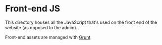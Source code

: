 # Front-end JS

This directory houses all the JavaScript that's used on the front end of the website (as opposed to the admin).

Front-end assets are managed with [Grunt](https://gruntjs.com).

